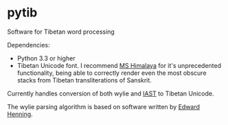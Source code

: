 pytib
=====

Software for Tibetan word processing

Dependencies:
+ Python 3.3 or higher
+ Tibetan Unicode font. I recommend [MS Himalaya](http://fontzone.net/font-details/microsoft-himalaya) for it's unprecedented functionality, being able to correctly render even the most obscure stacks from Tibetan transliterations of Sanskrit.

Currently handles conversion of both wylie and [IAST](http://en.wikipedia.org/wiki/Tibetan_alphabet#Transliteration_of_Sanskrit) to Tibetan Unicode.

The wylie parsing algorithm is based on software written by [Edward Henning](http://www.kalacakra.org/print/print.htm).
